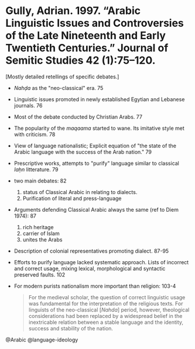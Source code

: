 # Gully, Adrian. 1997. “Arabic Linguistic Issues and Controversies of the Late Nineteenth and Early Twentieth Centuries.” Journal of Semitic Studies 42 (1):75–120.

[Mostly detailed retellings of specific debates.]

- *Nahḍa* as the "neo-classical" era. 75

- Linguistic issues promoted in newly established Egytian and Lebanese journals. 76

- Most of the debate conducted by Christian Arabs. 77

- The popularity of the *maqaama* started to wane. Its imitative style met with criticism. 78

- View of language nationalistic; Explicit equation of "the state of the Arabic language with the success of the Arab nation." 79

- Prescriptive works, attempts to "purify" language similar to classical *laḥn* litterature. 79

- two main debates: 82
  1. status of Classical Arabic in relating to dialects.
  2. Purification of literal and press-language

- Arguments defending Classical Arabic always the same (ref to Diem 1974): 87
  1. rich heritage
  2. carrier of Islam
  3. unites the Arabs

- Description of colonial representatives promoting dialect. 87-95

- Efforts to purify language lacked systematic approach. Lists of incorrect and correct usage, mixing lexical, morphological and syntactic preserved faults. 102

- For modern purists nationalism more important than religion: 103-4

  > For the medieval scholar, the question of correct linguistic usage was fundamental for the interpretation of the religious texts. For linguists of the neo-classical [*Nahda*] period, however, theological considerations had been replaced by a widespread belief in the inextricable relation between a stable language and the identity, success and stability of the nation.

@Arabic
@language-ideology

